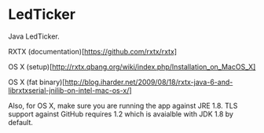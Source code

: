 LedTicker
=========

Java LedTicker.

RXTX (documentation)[https://github.com/rxtx/rxtx]

OS X (setup)[http://rxtx.qbang.org/wiki/index.php/Installation_on_MacOS_X]

OS X (fat binary)[http://blog.iharder.net/2009/08/18/rxtx-java-6-and-librxtxserial-jnilib-on-intel-mac-os-x/]

Also, for OS X, make sure you are running the app against JRE 1.8. TLS support against GitHub requires 1.2 which is avaialble with JDK 1.8 by default.
